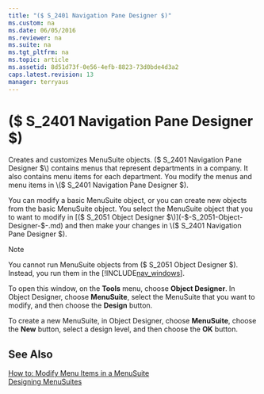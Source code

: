 ```yaml
---
title: "($ S_2401 Navigation Pane Designer $)"
ms.custom: na
ms.date: 06/05/2016
ms.reviewer: na
ms.suite: na
ms.tgt_pltfrm: na
ms.topic: article
ms.assetid: 8d51d73f-0e56-4efb-8823-73d0bde4d3a2
caps.latest.revision: 13
manager: terryaus
---
```

# ($ S_2401 Navigation Pane Designer $)
Creates and customizes MenuSuite objects. \($ S\_2401 Navigation Pane Designer $\) contains menus that represent departments in a company. It also contains menu items for each department. You modify the menus and menu items in \($ S\_2401 Navigation Pane Designer $\).  
  
 You can modify a basic MenuSuite object, or you can create new objects from the basic MenuSuite object. You select the MenuSuite object that you to want to modify in [\($ S\_2051 Object Designer $\)](-$-S_2051-Object-Designer-$-.md) and then make your changes in \($ S\_2401 Navigation Pane Designer $\).  
  
> [!NOTE]  
>  You cannot run MenuSuite objects from \($ S\_2051 Object Designer $\). Instead, you run them in the [!INCLUDE[nav_windows](includes/nav_windows_md.md)].  
  
 To open this window, on the **Tools** menu, choose **Object Designer**. In Object Designer, choose **MenuSuite**, select the MenuSuite that you want to modify, and then choose the **Design** button.  
  
 To create a new MenuSuite, in Object Designer, choose **MenuSuite**, choose the **New** button, select a design level, and then choose the **OK** button.  
  
## See Also  
 [How to: Modify Menu Items in a MenuSuite](../Topic/How%20to:%20Modify%20Menu%20Items%20in%20a%20MenuSuite.md)   
 [Designing MenuSuites](Designing-MenuSuites.md)